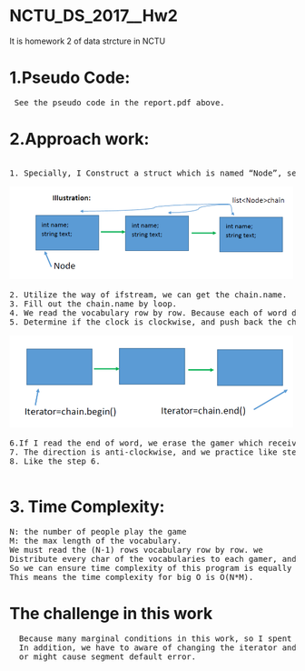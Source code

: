 # NCTU_DS_2017__Hw2
It is homework 2 of data strcture in NCTU
# 1.Pseudo Code:
<pre>
 See the pseudo code in the report.pdf above.
</pre>

# 2.Approach work:
<pre>

1. Specially, I Construct a struct which is named “Node”, set list<Node> chain and an iterator points to list<Node>
 
<img src="https://github.com/marsii1017/NCTU_DS_2017__Hw2/blob/master/pic_1.PNG" width="500"> 

2. Utilize the way of ifstream, we can get the chain.name.
3. Fill out the chain.name by loop.
4. We read the vocabulary row by row. Because each of word does not interact.
5. Determine if the clock is clockwise, and push back the char to chain.text. We also observe where the iterator is. If it is chain.end(), then we must move it to chain.begin().

<img src="https://github.com/marsii1017/NCTU_DS_2017__Hw2/blob/master/pic_2.PNG" width="500"> 

6.If I read the end of word, we erase the gamer which receives the word. We also observe the end of word is vowel, and determine if change the direction of the list.
7. The direction is anti-clockwise, and we practice like step 5.
8. Like the step 6.

</pre>

# 3. Time Complexity:
<pre>
N: the number of people play the game
M: the max length of the vocabulary.
We must read the (N-1) rows vocabulary row by row. we
Distribute every char of the vocabularies to each gamer, and we also know the max size of the word is M. 
So we can ensure time complexity of this program is equally less than (N-1)*M. 
This means the time complexity for big O is O(N*M).
</pre>

# The challenge in this work
<Pre>
  Because many marginal conditions in this work, so I spent a big part of time arranging the order of these conditions. 
  In addition, we have to aware of changing the iterator and ensure it is legal for the alteration, 
  or might cause segment default error.
  
</pre>
  
